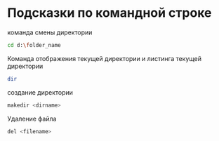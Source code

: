 # Подсказки по командной строке

команда смены директории 
```sh
cd d:\folder_name
```
Команда отображения текущей директории и листинга текущей директории
```sh
dir
```

создание директории
```sh
makedir <dirname>
```

Удаление файла
```sh
del <filename>
```
